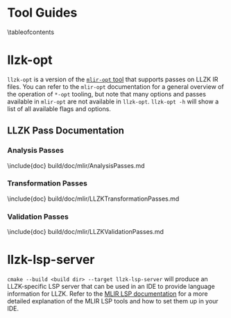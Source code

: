 # Tool Guides

\tableofcontents

# llzk-opt

`llzk-opt` is a version of the [`mlir-opt` tool](https://mlir.llvm.org/docs/Tutorials/MlirOpt/) that supports
passes on LLZK IR files. You can refer to the `mlir-opt` documentation for a general
overview of the operation of `*-opt` tooling, but note that many options and passes
available in `mlir-opt` are not available in `llzk-opt`.
`llzk-opt -h` will show a list of all available flags and options.

## LLZK Pass Documentation

### Analysis Passes

\include{doc} build/doc/mlir/AnalysisPasses.md

### Transformation Passes

\include{doc} build/doc/mlir/LLZKTransformationPasses.md

### Validation Passes

\include{doc} build/doc/mlir/LLZKValidationPasses.md

# llzk-lsp-server

`cmake --build <build dir> --target llzk-lsp-server` will produce an LLZK-specific
LSP server that can be used in an IDE to provide language information for LLZK.
Refer to the [MLIR LSP documentation](https://mlir.llvm.org/docs/Tools/MLIRLSP/) for
a more detailed explanation of the MLIR LSP tools and how to set them up in your IDE.